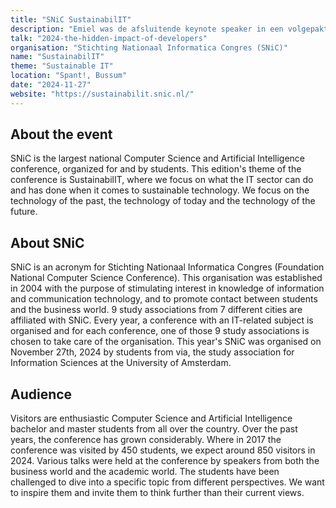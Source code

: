```yaml
---
title: "SNiC SustainabilIT"
description: "Emiel was de afsluitende keynote speaker in een volgepakt Spant! in Bussum voor 800 studenten die SNiC bezochten."
talk: "2024-the-hidden-impact-of-developers"
organisation: "Stichting Nationaal Informatica Congres (SNiC)"
name: "SustainabilIT"
theme: "Sustainable IT"
location: "Spant!, Bussum"
date: "2024-11-27"
website: "https://sustainabilit.snic.nl/"
---
```


## About the event

SNiC is the largest national Computer Science and Artificial Intelligence conference, organized for and by students. This edition's theme of the conference is SustainabilIT, where we focus on what the IT sector can do and has done when it comes to sustainable technology. We focus on the technology of the past, the technology of today and the technology of the future.

## About SNiC

SNiC is an acronym for Stichting Nationaal Informatica Congres (Foundation National Computer Science Conference). This organisation was established in 2004 with the purpose of stimulating interest in knowledge of information and communication technology, and to promote contact between students and the business world. 9 study associations from 7 different cities are affiliated with SNiC. Every year, a conference with an IT-related subject is organised and for each conference, one of those 9 study associations is chosen to take care of the organisation. This year's SNiC was organised on November 27th, 2024 by students from via, the study association for Information Sciences at the University of Amsterdam.

## Audience

Visitors are enthusiastic Computer Science and Artificial Intelligence bachelor and master students from all over the country. Over the past years, the conference has grown considerably. Where in 2017 the conference was visited by 450 students, we expect around 850 visitors in 2024. Various talks were held at the conference by speakers from both the business world and the academic world. The students have been challenged to dive into a specific topic from different perspectives. We want to inspire them and invite them to think further than their current views.
